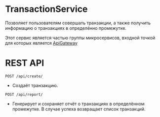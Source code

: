 # TransactionService

Позволяет пользователям совершать транзакции, а также получить информацию о транзакциях в определённо промежутке.

Этот сервис является частью группы микросервисов, входной точкой для которых является [ApiGateway](https://hub.mos.ru/shift-python/y2024/homeworks/plebedev/api-gateway)

# REST API

`POST /api/create/`

- Создаёт транзакцию.

`POST /api/report/`

- Генерирует и сохраняет отчёт о транзакциях в определённом промежутке. В случае успеха возвращает список транзакций.
